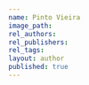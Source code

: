 ```yaml
---
name: Pinto Vieira
image_path:
rel_authors:
rel_publishers:
rel_tags:
layout: author
published: true
---
```

